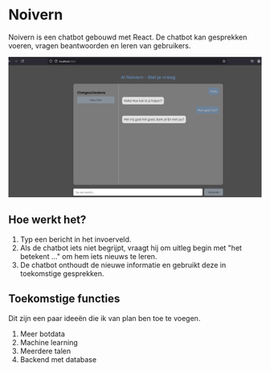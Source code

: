 # Noivern

Noivern is een chatbot gebouwd met React. De chatbot kan gesprekken voeren, vragen beantwoorden en leren van gebruikers.

![Image](/images/image.png)

## Hoe werkt het?
1. Typ een bericht in het invoerveld.
2. Als de chatbot iets niet begrijpt, vraagt hij om uitleg begin met "het betekent ..." om hem iets nieuws te leren.
3. De chatbot onthoudt de nieuwe informatie en gebruikt deze in toekomstige gesprekken.

## Toekomstige functies
Dit zijn een paar ideeën die ik van plan ben toe te voegen.
1. Meer botdata
2. Machine learning
3. Meerdere talen
4. Backend met database
